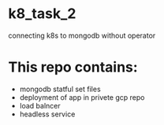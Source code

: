 # k8_task_2
connecting k8s to mongodb without operator
# This repo contains:
- mongodb statful set files 
- deployment of app in privete gcp repo
- load balncer
- headless service

